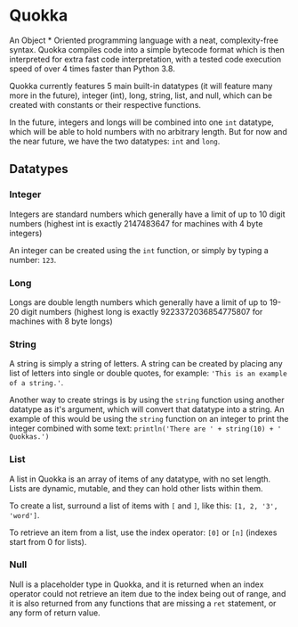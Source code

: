 # Quokka

An Object * Oriented programming language with a neat, complexity-free syntax.
Quokka compiles code into a simple bytecode format which is then interpreted for extra fast code interpretation, with a tested code execution speed of over 4 times faster than Python 3.8.

Quokka currently features 5 main built-in datatypes (it will feature many more in the future), integer (int), long, string, list, and null, which can be created with constants or their respective functions.

In the future, integers and longs will be combined into one `int` datatype, which will be able to hold numbers with no arbitrary length. But for now and the near future, we have the two datatypes: `int` and `long`.

## Datatypes

### Integer

Integers are standard numbers which generally have a limit of up to 10 digit numbers (highest int is exactly 2147483647 for machines with 4 byte integers)

An integer can be created using the `int` function, or simply by typing a number: `123`.

### Long

Longs are double length numbers which generally have a limit of up to 19-20 digit numbers (highest long is exactly 9223372036854775807 for machines with 8 byte longs)

### String

A string is simply a string of letters. A string can be created by placing any list of letters into single or double quotes, for example: `'This is an example of a string.'`.

Another way to create strings is by using the `string` function using another datatype as it's argument, which will convert that datatype into a string.
An example of this would be using the `string` function on an integer to print the integer combined with some text: `println('There are ' + string(10) + ' Quokkas.')`

### List

A list in Quokka is an array of items of any datatype, with no set length. Lists are dynamic, mutable, and they can hold other lists within them.

To create a list, surround a list of items with `[` and `]`, like this: `[1, 2, '3', 'word']`.

To retrieve an item from a list, use the index operator: `[0]` or `[n]` (indexes start from 0 for lists).

### Null

Null is a placeholder type in Quokka, and it is returned when an index operator could not retrieve an item due to the index being out of range, and it is also returned from any functions that are missing a `ret` statement, or any form of return value.
